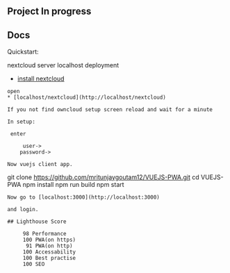 

## Project In progress

## Docs

Quickstart:


 nextcloud server localhost deployment
 * [install nextcloud](https://gist.github.com/mritunjaygoutam12/3a31b0022875f2890a07468a667a26f9)
 
```
open
* [localhost/nextcloud](http://localhost/nextcloud)

If you not find owncloud setup screen reload and wait for a minute

In setup:
 
 enter 
 
	 user->
    password->
			 
Now vuejs client app.

```
git clone https://github.com/mritunjaygoutam12/VUEJS-PWA.git
cd VUEJS-PWA
npm install
npm run build
npm start
```
Now go to [localhost:3000](http://localhost:3000)

and login.

## Lighthouse Score

     98 Performance 
	 100 PWA(on https)
	  91 PWA(on http)
	 100 Accessability
	 100 Best practise
	 100 SEO
